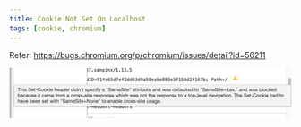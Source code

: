 ```yaml
---
title: Cookie Not Set On Localhost
tags: [cookie, chromium]
---
```


Refer: https://bugs.chromium.org/p/chromium/issues/detail?id=56211

![Set Cookie](./img/set-cookie-failed.png)
